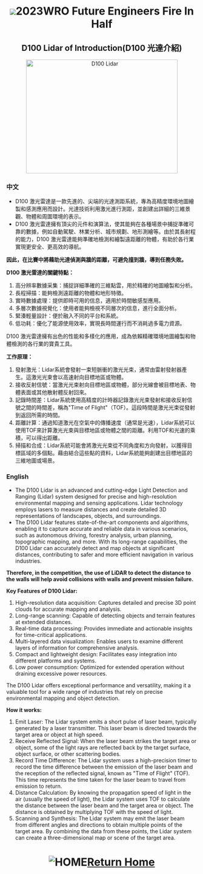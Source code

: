 # <div align="center"><img src=../../other/img/logo.jpg></img>2023WRO Future Engineers Fire In Half </div>
## <div align="center">D100 Lidar of Introduction(D100 光達介紹)</div> 

<div align="center"><img src="./img/D100_LiDAR.png" alt="D100 Lidar" width="400" height="300"></div> 

### 中文
- D100 激光雷達是一款先進的、尖端的光達測距系統，專為高精度環境地圖繪製和感測應用而設計。光達技術利用激光進行測距，並創建出詳細的三維景觀、物體和周圍環境的表示。  
- D100 激光雷達擁有頂尖的元件和演算法，使其能夠在各種場景中捕捉準確可靠的數據，例如自動駕駛、林業分析、城市規劃、地形測繪等。由於其長射程的能力，D100 激光雷達能夠準確地檢測和繪製遠距離的物體，有助於各行業實現更安全、更高效的導航。 

__因此，在比賽中將藉助光達偵測與牆的距離，可避免撞到牆，導到任務失敗。__

**D100 激光雷達的關鍵特點：** 
1. 高分辨率數據采集：捕捉詳細準確的三維點雲，用於精確的地圖繪製和分析。
2. 長程掃描：能夠檢測遠距離的物體和地形特徵。
3. 實時數據處理：提供即時可用的信息，適用於時間敏感型應用。
4. 多層次數據視覺化：使用者能夠檢視不同層次的信息，進行全面分析。
5. 緊湊輕量設計：便於融入不同的平台和系統。
6. 低功耗：優化了能源使用效率，實現長時間運行而不消耗過多電力資源。

D100 激光雷達擁有出色的性能和多樣化的應用，成為依賴精確環境地圖繪製和物體檢測的各行業的寶貴工具。

**工作原理：**

1. 發射激光：Lidar系統會發射一束短脈衝的激光光束，通常由雷射發射器產生。這激光光束會以高速射向目標地區或物體。
2. 接收反射信號：當激光光束射向目標地區或物體，部分光線會被目標地表、物體表面或其他散射體反射回來。
3. 記錄時間差：Lidar系統使用高精度的計時器記錄激光光束發射和接收反射信號之間的時間差，稱為"Time of Flight"（TOF）。這段時間是激光光束從發射到返回所需的時間。
4. 距離計算：通過知道激光在空氣中的傳播速度（通常是光速），Lidar系統可以使用TOF來計算激光光束與目標地區或物體之間的距離。利用TOF和光速的乘積，可以得出距離。
5. 掃描和合成：Lidar系統可能會將激光光束從不同角度和方向發射，以獲得目標區域的多個點。藉由結合這些點的資料，Lidar系統能夠創建出目標地區的三維地圖或場景。

### English
- The D100 Lidar is an advanced and cutting-edge Light Detection and Ranging (Lidar) system designed for precise and high-resolution environmental mapping and sensing applications. Lidar technology employs lasers to measure distances and create detailed 3D representations of landscapes, objects, and surroundings.  
- The D100 Lidar features state-of-the-art components and algorithms, enabling it to capture accurate and reliable data in various scenarios, such as autonomous driving, forestry analysis, urban planning, topographic mapping, and more. With its long-range capabilities, the D100 Lidar can accurately detect and map objects at significant distances, contributing to safer and more efficient navigation in various industries.  

__Therefore, in the competition, the use of LiDAR to detect the distance to the walls will help avoid collisions with walls and prevent mission failure.__

**Key Features of D100 Lidar:**

1. High-resolution data acquisition: Captures detailed and precise 3D point clouds for accurate mapping and analysis.
2. Long-range scanning: Capable of detecting objects and terrain features at extended distances.
3. Real-time data processing: Provides immediate and actionable insights for time-critical applications.
4. Multi-layered data visualization: Enables users to examine different layers of information for comprehensive analysis.
5. Compact and lightweight design: Facilitates easy integration into different platforms and systems.
6. Low power consumption: Optimized for extended operation without draining excessive power resources.

The D100 Lidar offers exceptional performance and versatility, making it a valuable tool for a wide range of industries that rely on precise environmental mapping and object detection.

**How it works:**

1. Emit Laser: The Lidar system emits a short pulse of laser beam, typically generated by a laser transmitter. This laser beam is directed towards the target area or object at high speed.
2. Receive Reflected Signal: When the laser beam strikes the target area or object, some of the light rays are reflected back by the target surface, object surface, or other scattering bodies.
3. Record Time Difference: The Lidar system uses a high-precision timer to record the time difference between the emission of the laser beam and the reception of the reflected signal, known as "Time of Flight" (TOF). This time represents the time taken for the laser beam to travel from emission to return.
4. Distance Calculation: By knowing the propagation speed of light in the air (usually the speed of light), the Lidar system uses TOF to calculate the distance between the laser beam and the target area or object. The distance is obtained by multiplying TOF with the speed of light.
5. Scanning and Synthesis: The Lidar system may emit the laser beam from different angles and directions to obtain multiple points of the target area. By combining the data from these points, the Lidar system can create a three-dimensional map or scene of the target area.

# <div align="center">![HOME](../../other/img/Home.jpg)[Return Home](../../)</div>  
